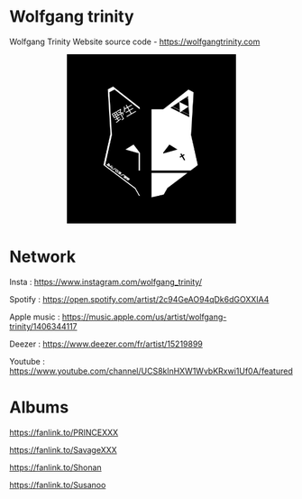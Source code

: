 # Wolfgang trinity
Wolfgang Trinity Website source code -  https://wolfgangtrinity.com

<p align="center">
  <img alt="wolfgangtrinity logo" src="https://raw.githubusercontent.com/jenaye/wolfgangtrinity/master/pics/wallpaper.png" height="300" />
</p>

# Network


Insta : https://www.instagram.com/wolfgang_trinity/

Spotify : https://open.spotify.com/artist/2c94GeAO94qDk6dGOXXIA4

Apple music : https://music.apple.com/us/artist/wolfgang-trinity/1406344117

Deezer : https://www.deezer.com/fr/artist/15219899

Youtube : https://www.youtube.com/channel/UCS8klnHXW1WvbKRxwi1Uf0A/featured


# Albums 

https://fanlink.to/PRINCEXXX

https://fanlink.to/SavageXXX

https://fanlink.to/Shonan

https://fanlink.to/Susanoo